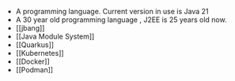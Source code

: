 - A programming language. Current version in use is Java 21
- A 30 year old programming language , J2EE is 25 years old now.
- [[jbang]]
- [[Java Module System]]
- [[Quarkus]]
- [[Kubernetes]]
- [[Docker]]
- [[Podman]]